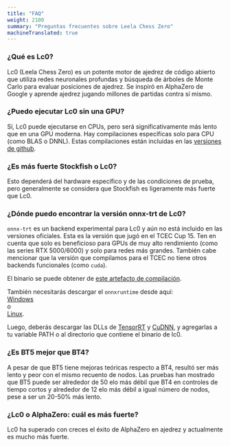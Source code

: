 ```yaml
---
title: "FAQ"
weight: 2100
summary: "Preguntas frecuentes sobre Leela Chess Zero"
machineTranslated: true
---
```


### ¿Qué es Lc0?

Lc0 (Leela Chess Zero) es un potente motor de ajedrez de código abierto que utiliza redes neuronales profundas y búsqueda de árboles de Monte Carlo para evaluar posiciones de ajedrez. Se inspiró en AlphaZero de Google y aprende ajedrez jugando millones de partidas contra sí mismo.

### ¿Puedo ejecutar Lc0 sin una GPU?

Sí, Lc0 puede ejecutarse en CPUs, pero será significativamente más lento que en una GPU moderna. Hay compilaciones específicas solo para CPU (como BLAS o DNNL). Estas compilaciones están incluidas en las [versiones de github](https://github.com/LeelaChessZero/lc0/releases).

### ¿Es más fuerte Stockfish o Lc0?

Esto dependerá del hardware específico y de las condiciones de prueba, pero generalmente se considera que Stockfish es ligeramente más fuerte que Lc0.

### ¿Dónde puedo encontrar la versión onnx-trt de Lc0?

`onnx-trt` es un backend experimental para Lc0 y aún no está incluido en las versiones oficiales. Esta es la versión que jugó en el TCEC Cup 15. Ten en cuenta que solo es beneficioso para GPUs de muy alto rendimiento (como las series RTX 5000/6000) y solo para redes más grandes. También cabe mencionar que la versión que compilamos para el TCEC no tiene otros backends funcionales (como `cuda`).

El binario se puede obtener de [este artefacto de compilación](https://ci.appveyor.com/api/buildjobs/r0c84cm598j6tyfl/artifacts/build%2Flc0.exe).

También necesitarás descargar el `onnxruntime` desde aquí:  
[Windows](https://github.com/microsoft/onnxruntime/releases/download/v1.22.0/onnxruntime-win-x64-gpu-1.22.0.zip)  
o  
[Linux](https://github.com/microsoft/onnxruntime/releases/download/v1.22.0/onnxruntime-linux-x64-gpu-1.22.0.tgz).

Luego, deberás descargar las DLLs de [TensorRT](https://developer.nvidia.com/tensorrt/download/10x) y [CuDNN](https://developer.nvidia.com/cudnn-downloads), y agregarlas a tu variable PATH o al directorio que contiene el binario de lc0.

<!-- 
Eng: Refs do not support cross language. Ignoring for now

### ¿Cuál es la mejor red de Lc0?

No hay una única red de Lc0 que sea la mejor en todas las situaciones; depende del hardware que tengas. Puedes encontrar una lista de las mejores redes [aquí]({{<ref "bestnets">}}). -->

### ¿Es BT5 mejor que BT4?

A pesar de que BT5 tiene mejoras teóricas respecto a BT4, resultó ser más lento y peor con el mismo recuento de nodos. Las pruebas han mostrado que BT5 puede ser alrededor de 50 elo más débil que BT4 en controles de tiempo cortos y alrededor de 12 elo más débil a igual número de nodos, pese a ser un 20-50% más lento.

### ¿Lc0 o AlphaZero: cuál es más fuerte?

Lc0 ha superado con creces el éxito de AlphaZero en ajedrez y actualmente es mucho más fuerte.
